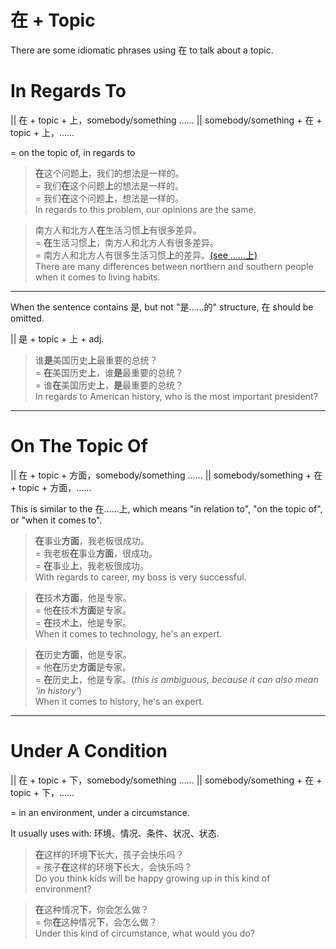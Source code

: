 # 在 + Topic

There are some idiomatic phrases using 在 to talk about a topic.

# In Regards To

|| 在 + topic + 上，somebody/something ……
|| somebody/something + 在 + topic + 上，……

= on the topic of, in regards to

> **在**这个问题**上**，我们的想法是一样的。  
= 我们**在**这个问题**上**的想法是一样的。  
= 我们**在**这个问题**上**，想法是一样的。  
In regards to this problem, our opinions are the same.

> 南方人和北方人**在**生活习惯**上**有很多差异。  
= **在**生活习惯**上**，南方人和北方人有很多差异。  
= 南方人和北方人有很多生活习惯**上**的差异。[(see ……上)](/shang?id=indicate-scope)  
There are many differences between northern and southern people when it comes to living habits.

---

When the sentence contains 是, but not "是……的" structure, 在 should be omitted.

|| 是 + topic + 上 + adj.

> 谁**是**美国历史**上**最重要的总统？  
= **在**美国历史**上**，谁**是**最重要的总统？  
= 谁**在**美国历史**上**，**是**最重要的总统？  
In regards to American history, who is the most important president?

---

# On The Topic Of

|| 在 + topic + 方面，somebody/something ……
|| somebody/something + 在 + topic + 方面，……

This is similar to the 在……上, which means "in relation to", "on the topic of", or "when it comes to".

> **在**事业**方面**，我老板很成功。  
= 我老板**在**事业**方面**，很成功。  
= **在**事业**上**，我老板很成功。  
With regards to career, my boss is very successful.

> **在**技术**方面**，他是专家。  
= 他**在**技术**方面**是专家。  
= **在**技术**上**，他是专家。  
When it comes to technology, he's an expert.

> **在**历史**方面**，他是专家。  
= 他**在**历史**方面**是专家。  
= **在**历史**上**，他是专家。(*this is ambiguous, because it can also mean 'in history'*)<br>
When it comes to history, he's an expert.

---

# Under A Condition

|| 在 + topic + 下，somebody/something ……
|| somebody/something + 在 + topic + 下，……

= in an environment, under a circumstance.

It usually uses with: 环境、情况、条件、状况、状态.

> **在**这样的环境**下**长大，孩子会快乐吗？  
= 孩子**在**这样的环境**下**长大，会快乐吗？  
Do you think kids will be happy growing up in this kind of environment?

> **在**这种情况**下**，你会怎么做？  
= 你**在**这种情况**下**，会怎么做？  
Under this kind of circumstance, what would you do?
